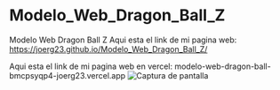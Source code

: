 # Modelo_Web_Dragon_Ball_Z
Modelo Web Dragon Ball Z
Aqui esta el link de mi pagina web: https://joerg23.github.io/Modelo_Web_Dragon_Ball_Z/

Aqui esta el link de mi pagina web en vercel: modelo-web-dragon-ball-bmcpsyqp4-joerg23.vercel.app
![Captura de pantalla](https://user-images.githubusercontent.com/127415034/233522531-47c47214-62c0-44ef-b855-da9596952605.png)
